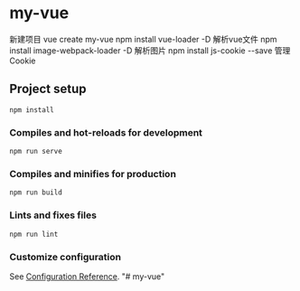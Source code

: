 # my-vue
新建项目 vue create my-vue
npm install vue-loader -D   解析vue文件
npm install image-webpack-loader -D    解析图片
npm install js-cookie --save     管理Cookie
## Project setup
```
npm install
```

### Compiles and hot-reloads for development
```
npm run serve
```

### Compiles and minifies for production
```
npm run build
```

### Lints and fixes files
```
npm run lint
```

### Customize configuration
See [Configuration Reference](https://cli.vuejs.org/config/).
"# my-vue" 
